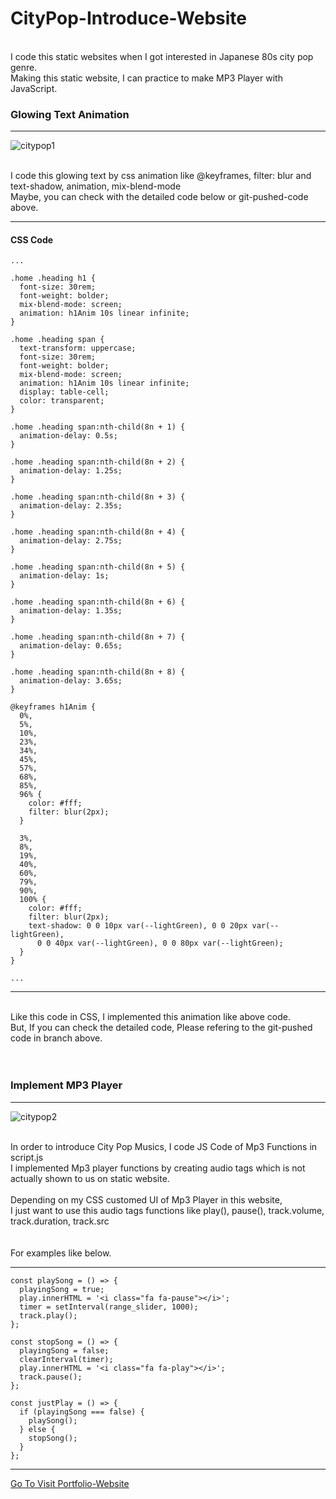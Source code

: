 # CityPop-Introduce-Website
<br>
I code this static websites when I got interested in Japanese 80s city pop genre.
<br>
Making this static website, I can practice to make MP3 Player with JavaScript.
<br>

### Glowing Text Animation
<hr>

![citypop1](https://user-images.githubusercontent.com/83178592/189110881-a20bd6e0-cba7-4a16-a164-bc7aa26c0776.gif)

<br>
I code this glowing text by css animation like @keyframes, filter: blur and text-shadow, animation, mix-blend-mode
<br>
Maybe, you can check with the detailed code below or git-pushed-code above.
<br>
<hr>

#### CSS Code
```
...

.home .heading h1 {
  font-size: 30rem;
  font-weight: bolder;
  mix-blend-mode: screen;
  animation: h1Anim 10s linear infinite;
}

.home .heading span {
  text-transform: uppercase;
  font-size: 30rem;
  font-weight: bolder;
  mix-blend-mode: screen;
  animation: h1Anim 10s linear infinite;
  display: table-cell;
  color: transparent;
}

.home .heading span:nth-child(8n + 1) {
  animation-delay: 0.5s;
}

.home .heading span:nth-child(8n + 2) {
  animation-delay: 1.25s;
}

.home .heading span:nth-child(8n + 3) {
  animation-delay: 2.35s;
}

.home .heading span:nth-child(8n + 4) {
  animation-delay: 2.75s;
}

.home .heading span:nth-child(8n + 5) {
  animation-delay: 1s;
}

.home .heading span:nth-child(8n + 6) {
  animation-delay: 1.35s;
}

.home .heading span:nth-child(8n + 7) {
  animation-delay: 0.65s;
}

.home .heading span:nth-child(8n + 8) {
  animation-delay: 3.65s;
}

@keyframes h1Anim {
  0%,
  5%,
  10%,
  23%,
  34%,
  45%,
  57%,
  68%,
  85%,
  96% {
    color: #fff;
    filter: blur(2px);
  }

  3%,
  8%,
  19%,
  40%,
  60%,
  79%,
  90%,
  100% {
    color: #fff;
    filter: blur(2px);
    text-shadow: 0 0 10px var(--lightGreen), 0 0 20px var(--lightGreen),
      0 0 40px var(--lightGreen), 0 0 80px var(--lightGreen);
  }
}

...
```
<hr>

<br>
Like this code in CSS, I implemented this animation like above code.
<br>
But, If you can check the detailed code, Please refering to the git-pushed code in branch above.
<br>
<br>
<br>

### Implement MP3 Player
<hr>

![citypop2](https://user-images.githubusercontent.com/83178592/189110905-10009e47-ddef-4501-bc25-9ec701a9c6ea.gif)

<br>
In order to introduce City Pop Musics, I code JS Code of Mp3 Functions in script.js 
<br>
I implemented Mp3 player functions by creating audio tags which is not actually shown to us on static website.
<br>
<br>
Depending on my CSS customed UI of Mp3 Player in this website, 
<br>
I just want to use this audio tags functions like play(), pause(), track.volume, track.duration, track.src
<br>
<br>
<br>
For examples like below.
<br>
<hr>

```
const playSong = () => {
  playingSong = true;
  play.innerHTML = '<i class="fa fa-pause"></i>';
  timer = setInterval(range_slider, 1000);
  track.play();
};

const stopSong = () => {
  playingSong = false;
  clearInterval(timer);
  play.innerHTML = '<i class="fa fa-play"></i>';
  track.pause();
};

const justPlay = () => {
  if (playingSong === false) {
    playSong();
  } else {
    stopSong();
  }
};

```
<hr>
<a href="https://bvbfd.github.io/CityPop-Homepage/">Go To Visit Portfolio-Website</a>
